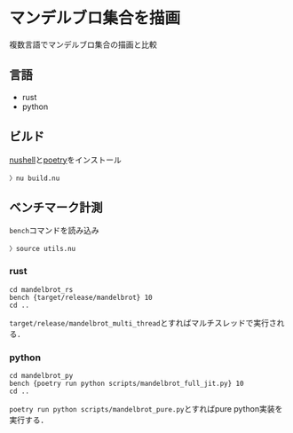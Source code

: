 # マンデルブロ集合を描画
複数言語でマンデルブロ集合の描画と比較
## 言語
- rust
- python

## ビルド
[nushell](https://github.com/nushell/nushell)と[poetry](https://github.com/python-poetry/poetry)をインストール
```
〉nu build.nu
```

## ベンチマーク計測
`bench`コマンドを読み込み
```
〉source utils.nu
```
### rust
```
cd mandelbrot_rs
bench {target/release/mandelbrot} 10
cd ..
```
`target/release/mandelbrot_multi_thread`とすればマルチスレッドで実行される．

### python
```
cd mandelbrot_py
bench {poetry run python scripts/mandelbrot_full_jit.py} 10
cd ..
```
`poetry run python scripts/mandelbrot_pure.py`とすればpure python実装を実行する．